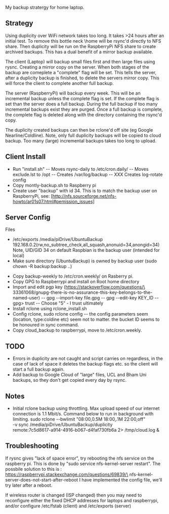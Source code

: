 My backup stratergy for home laptop.

Strategy
--
Using duplicity over WiFi network takes too long. It takes >24 hours after an 
initial test. To remove this bottle neck \home will be rsync'd directly to NFS 
share. Then duplicity will be run on the RaspberryPi NFS share to create 
archived backups. This has a dual benefit of a mirror backup available.

The client (Laptop) will backup small files first and then large files using
rysnc. Creating a mirror copy on the server. When both stages of the backup 
are comeplete a "complete" flag will be set. This tells the server, after 
a duplicity backup is finished, to delete the servers mirror copy. This will 
force the client to complete another full backup.

The server (RaspberryPi) will backup every week. This will be an incremental 
backup unless the complete flag is set. If the complete flag is set than the
server does a full backup. During the full backup if too many incremental
backups exist they are purged. Once a full backup is complete, the complete
flag is deleted along with the directory containing the rsync'd copy. 

The duplicity created backups can then be rclone'd off site (eg Google 
Nearline/Coldline). Note, only full duplicity backups will be copied to cloud
backup. Too many (large) incremental backups takes too long to upload.


Client Install
--
- Run "install.sh"
-- Moves rsync-daily to /etc/cron.daily/
-- Moves exclude.lst to /opt
-- Creates /var/log/backup
-- XXX Creates log-rotate config
- Copy montly-backup.sh to Raspberry pi
- Create user "backup" with id 34. This is to match the backup user on
RaspberryPi, see:
[http://nfs.sourceforge.net/nfs-howto/ar01s07.html#pemission_issues]


Server Config
---
Files
* /etc/exports 
/media/piDrive/UbuntuBackup     192.168.0.2(rw,no_subtree_check,all_squash,anonuid=34,anongid=34)
Note, UID/GID 34 on default Raspbian is the backup user (intended for local)
* Make sure directory (UbuntuBackup) is owned by backup user (sudo chown -R backup:backup ..)
- Copy backup-weekly to /etc/cron.weekly/ on Rasberry pi.
- Copy GPG to Raspberrypi and install on Root home directory
- Import and edit pgp key (https://stackoverflow.com/questions/\
33361068/gnupg-there-is-no-assurance-this-key-belongs-to-the-named-user)
-- gpg --import-key file.gpg
-- gpg --edit-key KEY_ID
-- gpg> trust
-- Choose "5" - I trust ultimately
- Install rclone using rclone_install.sh
- Config rclone, sudo rclone config
-- the config parameters seem (location, type:coldine etc) seem not to matter.
    the bucket ID seems to be honoured in sync command.
- Copy cloud_backup to raspberrypi, move to /etc/cron.weekly.

 
TODO
--
* Errors in duplicity are not caught and script carries on regardless, 
in the case of lack of space it deletes the backup flags etc. so the client
will start a full backup again.
* Add backup to Google Cloud of "large" files, UCL and Bham Uni backups, so
they don't get copied every day by rsync.

Notes
--
* Initial rclone backup using throttling. Max upload speed of our internet
connection is 1.1 Mbit/s. Command below to run in background with limiting.
sudo rclone --bwlimit "08:00,0.5M 18:00,.1M 22:00,off" \
    -v sync /media/piDrive/UbuntuBackup/duplicity \
    remote:7c5d8617-a914-4916-b067-d4faf730fb6a 2> /tmp/cloud.log & 

Troubleshooting
--

If rysnc gives "lack of space error", try rebooting the nfs service on the
raspberry pi. This is done by "sudo service nfs-kernel-server restart". The 
possbile solution to this is :
https://raspberrypi.stackexchange.com/questions/69839/\
    nfs-kernel-server-does-not-start-after-reboot
I have implemented the config file, we'll try later after a reboot.

If wireless router is changed (ISP changed) then you may need to reconfigure
either the fixed DHCP addresses for laptops and raspberrypi, and/or configure
/etc/fstab (client) and /etc/exports (server)
